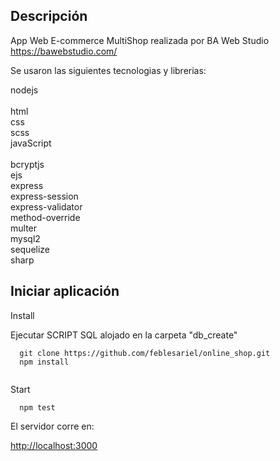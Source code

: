 ## Descripción

App Web E-commerce MultiShop realizada por BA Web Studio https://bawebstudio.com/<br>

Se usaron las siguientes tecnologias y librerias:

nodejs<br><br>
html<br>
css<br>
scss<br>
javaScript<br><br>
bcryptjs<br>
ejs<br>
express<br>
express-session<br>
express-validator<br>
method-override<br>
multer<br>
mysql2<br>
sequelize<br>
sharp<br>

## Iniciar aplicación

Install

Ejecutar SCRIPT SQL alojado en la carpeta "db_create"

```
  git clone https://github.com/feblesariel/online_shop.git
  npm install
    
```
Start

```
  npm test

```

El servidor corre en:

[http://localhost:3000](http://localhost:3000)